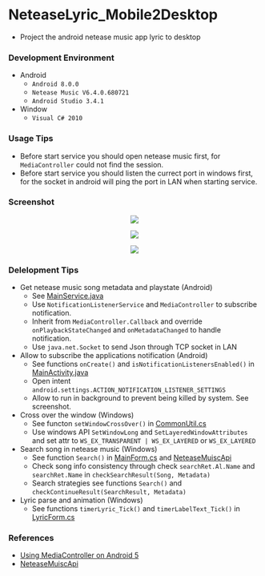 # NeteaseLyric_Mobile2Desktop
+ Project the android netease music app lyric to desktop

### Development Environment
+ Android
    + `Android 8.0.0`
    + `Netease Music V6.4.0.680721`
    + `Android Studio 3.4.1`
+ Window
    + `Visual C# 2010`

### Usage Tips
+ Before start service you should open netease music first, for `MediaController` could not find the session.
+ Before start service you should listen the currect port in windows first, for the socket in android will ping the port in LAN when starting service.

### Screenshot

<p align="center">
<img src="https://raw.githubusercontent.com/Aoi-hosizora/NeteaseLyric_Mobile2Desktop/blob/master/assets/Android.jpg"></img>
</p>
<p align="center">
<img src="https://raw.githubusercontent.com/Aoi-hosizora/NeteaseLyric_Mobile2Desktop/blob/master/assets/Windows.jpg"></img>
</p>
<p align="center">
<img src="https://raw.githubusercontent.com/Aoi-hosizora//NeteaseLyric_Mobile2Desktop/blob/master/assets/Setting.jpg"></img>
</p>

### Delelopment Tips
+ Get netease music song metadata and playstate (Android)
    + See [MainService.java](https://github.com/Aoi-hosizora/NeteaseLyric_Mobile2Desktop/blob/master/NeteaseM2DClient/app/src/main/java/com/aoihosizora/neteasem2dclient/MainService.java)
    + Use `NotificationListenerService` and `MediaController` to subscribe notification.
    + Inherit from `MediaController.Callback` and override `onPlaybackStateChanged` and `onMetadataChanged` to handle notification.
    + Use `java.net.Socket` to send Json through TCP socket in LAN
+ Allow to subscribe the applications notification (Android)
    + See functions `onCreate()` and `isNotificationListenersEnabled()` in [MainActivity.java](https://github.com/Aoi-hosizora/NeteaseLyric_Mobile2Desktop/blob/master/NeteaseM2DClient/app/src/main/java/com/aoihosizora/neteasem2dclient/MainActivity.java)
    + Open intent `android.settings.ACTION_NOTIFICATION_LISTENER_SETTINGS`
    + Allow to run in background to prevent being killed by system. See screenshot.
+ Cross over the window (Windows)
    + See functon `setWindowCrossOver()` in [CommonUtil.cs](https://github.com/Aoi-hosizora/NeteaseLyric_Mobile2Desktop/blob/master/NeteaseM2DServer/NeteaseM2DServer/Src/Util/CommonUtil.cs)
    + Use windows API `SetWindowLong` and `SetLayeredWindowAttributes` and set attr to `WS_EX_TRANSPARENT | WS_EX_LAYERED` or `WS_EX_LAYERED`
+ Search song in netease music (Windows)
    + See function `Search()` in [MainForm.cs](https://github.com/Aoi-hosizora/NeteaseLyric_Mobile2Desktop/blob/master/NeteaseM2DServer/NeteaseM2DServer/Src/UI/MainForm.cs) and [NeteaseMuiscApi](https://github.com/GEEKiDoS/NeteaseMuiscApi)
    + Check song info consistency through check `searchRet.Al.Name` and `searchRet.Name` in `checkSearchResult(Song, Metadata)`
    + Search strategies see functions `Search()` and `checkContinueResult(SearchResult, Metadata)`
+ Lyric parse and animation (Windows)
    + See functions `timerLyric_Tick()` and `timerLabelText_Tick()` in [LyricForm.cs](https://github.com/Aoi-hosizora/NeteaseLyric_Mobile2Desktop/blob/master/NeteaseM2DServer/NeteaseM2DServer/Src/UI/LyricForm.cs)

### References
+ [Using MediaController on Android 5](https://stackoverflow.com/questions/27107212/using-mediacontroller-on-android-5)
+ [NeteaseMuiscApi](https://github.com/GEEKiDoS/NeteaseMuiscApi)